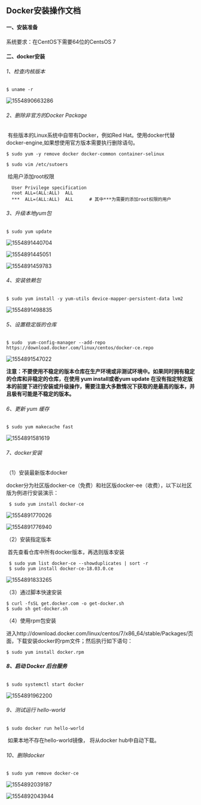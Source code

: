 ## Docker安装操作文档

#### **一、安装准备**

系统要求：在CentOS下需要64位的CentsOS 7



#### **二、docker安装**

###### 1、检查内核版本

```
$ uname -r
```

![1554890663286](C:\Users\Administrator\AppData\Roaming\Typora\typora-user-images\1554890663286.png)

###### 2、删除非官方的Docker Package

​    有些版本的Linux系统中自带有Docker，例如Red Hat。使用docker代替 docker-engine,如果想使用官方版本需要执行删除语句。

```
$ sudo yum -y remove docker docker-common container-selinux
```

[^sudo]: sudo命令可以让你以root身份执行命令，来完成一些我们这个帐号完成不了的任务。　其实并非所有用户都能够执行sudo，因为有权限的用户都在/etc/sudoers中呢。我们可以通过编辑器来打开/etc/sudoers，或者直接使用命令visudo来搞定这件事情。   

```
$ sudo vim /etc/sutoers
```

​       给用户添加root权限

```
  User Privilege specification
  root ALL=(ALL:ALL)  ALL
  ***  ALL=(ALL:ALL)  ALL      # 其中***为需要的添加root权限的用户
```



###### 3、升级本地yum包

```
$ sudo yum update
```

![1554891440704](C:\Users\Administrator\AppData\Roaming\Typora\typora-user-images\1554891440704.png)

![1554891445051](C:\Users\Administrator\AppData\Roaming\Typora\typora-user-images\1554891445051.png)

![1554891459783](C:\Users\Administrator\AppData\Roaming\Typora\typora-user-images\1554891459783.png)



###### 4、安装依赖包

```
$ sudo yum install -y yum-utils device-mapper-persistent-data lvm2
```

![1554891498835](C:\Users\Administrator\AppData\Roaming\Typora\typora-user-images\1554891498835.png)



###### 5、设置稳定版的仓库

```
$ sudo  yum-config-manager --add-repo https://download.docker.com/linux/centos/docker-ce.repo
```

![1554891547022](C:\Users\Administrator\AppData\Roaming\Typora\typora-user-images\1554891547022.png)

**注意：不要使用不稳定的版本仓库在生产环境或非测试环境中。如果同时拥有稳定的仓库和非稳定的仓库，在使用 yum install或者yum update 在没有指定特定版本的前提下进行安装或升级操作，需要注意大多数情况下获取的是最高的版本，并且极有可能是不稳定的版本。**



###### 6、更新 yum 缓存

```
$ sudo yum makecache fast
```

![1554891581619](C:\Users\Administrator\AppData\Roaming\Typora\typora-user-images\1554891581619.png)



###### 7、docker安装

（1）安装最新版本docker

​    docker分为社区版docker-ce（免费）和社区版docker-ee（收费），以下以社区版为例进行安装演示：

```
 $ sudo yum install docker-ce
```

![1554891770026](C:\Users\Administrator\AppData\Roaming\Typora\typora-user-images\1554891770026.png)

![1554891776940](C:\Users\Administrator\AppData\Roaming\Typora\typora-user-images\1554891776940.png)

（2）安装指定版本

​      首先查看仓库中所有docker版本，再选则版本安装

```
 $ sudo yum list docker-ce --showduplicates | sort -r
 $ sudo yum install docker-ce-18.03.0.ce
```

![1554891833265](C:\Users\Administrator\AppData\Roaming\Typora\typora-user-images\1554891833265.png)

（3）通过脚本快速安装

```
$ curl -fsSL get.docker.com -o get-docker.sh
$ sudo sh get-docker.sh
```

（4）使用rpm包安装

​     进入http://download.docker.com/linux/centos/7/x86_64/stable/Packages/页面，下载安装docker的rpm文件；然后执行如下语句：

```
$ sudo yum install docker.rpm
```



###### **8、启动 Docker 后台服务**

```
$ sudo systemctl start docker
```

![1554891962200](C:\Users\Administrator\AppData\Roaming\Typora\typora-user-images\1554891962200.png)



###### 9、测试运行 hello-world

```
$ sudo docker run hello-world
```

​    如果本地不存在hello-world镜像， 将从docker hub中自动下载。



###### 10、删除docker

```
$ sudo yum remove docker-ce
```

![1554892039187](C:\Users\Administrator\AppData\Roaming\Typora\typora-user-images\1554892039187.png)

![1554892043944](C:\Users\Administrator\AppData\Roaming\Typora\typora-user-images\1554892043944.png)
